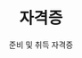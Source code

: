 ---
# An instance of the Experience widget.
# Documentation: https://docs.hugoblox.com/page-builder/
widget: experience

# This file represents a page section.
headless: true

# Order that this section appears on the page.
weight: 20

title: 자격증
subtitle: 준비 및 취득 자격증

# Date format for experience
#   Refer to https://docs.hugoblox.com/customization/#date-format
date_format: Jan 2006

# Certifications (adapted as 'experience' items)
experience:
  - title: 정보처리기사
    company: 한국산업인력공단
    company_url: ''
    company_logo: ''
    location: 대한민국
    date_start: '2024-06-01'
    date_end: '2024-11-01'
    description: |2-
        * 필기 및 실기 합격
        * 정보시스템 및 소프트웨어 개발 관련 실무 능력 검증

  - title: 리눅스마스터 2급
    company: 한국정보통신진흥협회(KAIT)
    company_url: ''
    company_logo: ''
    location: 대한민국
    date_start: '2024-03-01'
    date_end: '2024-06-01'
    description: |2-
        * 리눅스 시스템 관리 및 기본 명령어 활용 능력 검증
        * 서버 관리 실습 및 운영체제 개념 평가

  - title: 네트워크관리사 2급
    company: 한국정보통신자격협회
    company_url: ''
    company_logo: ''
    location: 대한민국
    date_start: '2025-08-01'
    date_end: ''
    description: |2-
        * TCP/IP 네트워크 이론 및 실무 기반 자격 취득 목표
        * 2025년 11월 응시 예정

  - title: SQLD (SQL Developer)
    company: 한국데이터산업진흥원
    company_url: ''
    company_logo: ''
    location: 대한민국
    date_start: '2025-12-01'
    date_end: ''
    description: |2-
        * 데이터베이스 설계 및 SQL 최적화 능력 검증
        * 2026년 1월 취득 목표

design:
  columns: '1'
---